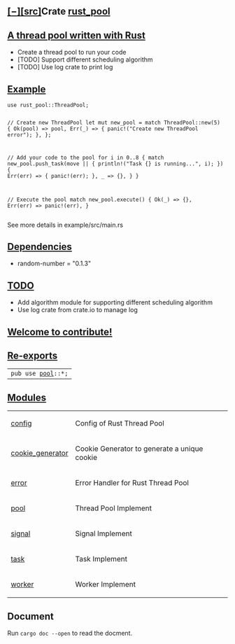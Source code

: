 </a></div></form></nav><section id="main" class="content"><h1 class='fqn'><span class='out-of-band'><span id='render-detail'><a id="toggle-all-docs" href="javascript:void(0)" title="collapse all docs">[<span class='inner'>&#x2212;</span>]</a></span><a class='srclink' href='../src/rust_pool/lib.rs.html#2-95' title='goto source code'>[src]</a></span><span class='in-band'>Crate <a class="mod" href=''>rust_pool</a></span></h1><div class='docblock'><h1 id="a-thread-pool-written-with-rust" class="section-header"><a href="#a-thread-pool-written-with-rust">A thread pool written with Rust</a></h1>
<ul>
<li>Create a thread pool to run your code</li>
<li>[TODO] Support different scheduling algorithm</li>
<li>[TODO] Use log crate to print log</li>
</ul>
<h2 id="example" class="section-header"><a href="#example">Example</a></h2>
<pre><code class="language-Rust">use rust_pool::ThreadPool;
 
// Create new ThreadPool
let mut new_pool = match ThreadPool::new(5) {
    Ok(pool) =&gt; pool,
    Err(_) =&gt; {
        panic!(&quot;Create new ThreadPool error&quot;);
    },
};
 
// Add your code to the pool
for i in 0..8 {
    match new_pool.push_task(move ||
    {
           println!(&quot;Task {} is running...&quot;, i);
    }) {
        Err(err) =&gt; {
            panic!(err);
        },
        _ =&gt; {},
    }
}
 
// Execute the pool
match new_pool.execute() {
    Ok(_) =&gt; {},
    Err(err) =&gt; panic!(err),
}
</code></pre>
<p>See more details in example/src/main.rs</p>
<h2 id="dependencies" class="section-header"><a href="#dependencies">Dependencies</a></h2>
<ul>
<li>random-number = &quot;0.1.3&quot;</li>
</ul>
<h2 id="todo" class="section-header"><a href="#todo">TODO</a></h2>
<ul>
<li>Add algorithm module for supporting different scheduling algorithm</li>
<li>Use log crate from crate.io to manage log</li>
</ul>
<h2 id="welcome-to-contribute" class="section-header"><a href="#welcome-to-contribute"><strong>Welcome to contribute!</strong></a></h2></div><h2 id='reexports' class='section-header'><a href="#reexports">Re-exports</a></h2>
<table><tr><td><code>pub use <a class="mod" href="../rust_pool/pool/index.html" title="mod rust_pool::pool">pool</a>::*;</code></td></tr></table><h2 id='modules' class='section-header'><a href="#modules">Modules</a></h2>
<table><tr class='module-item'><td><a class="mod" href="config/index.html" title='rust_pool::config mod'>config</a></td><td class='docblock-short'><p>Config of Rust Thread Pool</p>
</td></tr><tr class='module-item'><td><a class="mod" href="cookie_generator/index.html" title='rust_pool::cookie_generator mod'>cookie_generator</a></td><td class='docblock-short'><p>Cookie Generator to generate a unique cookie</p>
</td></tr><tr class='module-item'><td><a class="mod" href="error/index.html" title='rust_pool::error mod'>error</a></td><td class='docblock-short'><p>Error Handler for Rust Thread Pool</p>
</td></tr><tr class='module-item'><td><a class="mod" href="pool/index.html" title='rust_pool::pool mod'>pool</a></td><td class='docblock-short'><p>Thread Pool Implement</p>
</td></tr><tr class='module-item'><td><a class="mod" href="signal/index.html" title='rust_pool::signal mod'>signal</a></td><td class='docblock-short'><p>Signal Implement</p>
</td></tr><tr class='module-item'><td><a class="mod" href="task/index.html" title='rust_pool::task mod'>task</a></td><td class='docblock-short'><p>Task Implement</p>
</td></tr><tr class='module-item'><td><a class="mod" href="worker/index.html" title='rust_pool::worker mod'>worker</a></td><td class='docblock-short'><p>Worker Implement</p>
</td></tr></table></section><section id="search" class="content hidden"></section><section class="footer"></section></body></html>  

## Document
Run `cargo doc --open` to read the docment.  
